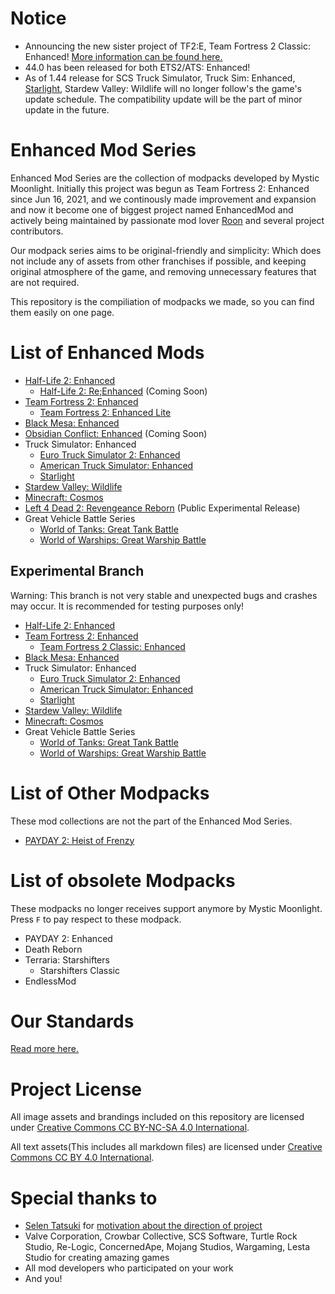 # Notice
* Announcing the new sister project of TF2:E, Team Fortress 2 Classic: Enhanced! [More information can be found here.](https://github.com/MysticMoonlight/EnhancedMod/blob/main/tf2ce/experimental/README.md)
* 44.0 has been released for both ETS2/ATS: Enhanced!
* As of 1.44 release for SCS Truck Simulator, Truck Sim: Enhanced, [Starlight](https://github.com/MysticMoonlight/StarlightMod), Stardew Valley: Wildlife will no longer follow's the game's update schedule. The compatibility update will be the part of minor update in the future.

# Enhanced Mod Series
Enhanced Mod Series are the collection of modpacks developed by Mystic Moonlight. Initially this project was begun as Team Fortress 2: Enhanced since Jun 16, 2021, and we continously made improvement and expansion and now it become one of biggest project named EnhancedMod and actively being maintained by passionate mod lover [Roon](https://twitter.com/Roon_Moonlight) and several project contributors.

Our modpack series aims to be original-friendly and simplicity: Which does not include any of assets from other franchises if possible, and keeping original atmosphere of the game, and removing unnecessary features that are not required.

This repository is the compiliation of modpacks we made, so you can find them easily on one page.

# List of Enhanced Mods
* [Half-Life 2: Enhanced](https://github.com/MysticMoonlight/EnhancedMod/blob/main/hl2e/README.md)
   * [Half-Life 2: Re;Enhanced](https://github.com/MysticMoonlight/EnhancedMod/blob/main/hl2re/README.md) (Coming Soon)
* [Team Fortress 2: Enhanced](https://github.com/MysticMoonlight/EnhancedMod/blob/main/tf2e/README.md)
   * [Team Fortress 2: Enhanced Lite](https://github.com/MysticMoonlight/EnhancedMod/blob/main/tf2e/LITE.md)
* [Black Mesa: Enhanced](https://steamcommunity.com/sharedfiles/filedetails/?id=2603092378)
* [Obsidian Conflict: Enhanced](https://github.com/MysticMoonlight/EnhancedMod/blob/main/oce/README.md) (Coming Soon)
* Truck Simulator: Enhanced
   * [Euro Truck Simulator 2: Enhanced](https://steamcommunity.com/sharedfiles/filedetails/?id=2539528962)
   * [American Truck Simulator: Enhanced](https://steamcommunity.com/sharedfiles/filedetails/?id=2662863110)
   * [Starlight](https://github.com/MysticMoonlight/StarlightMap)
* [Stardew Valley: Wildlife](https://github.com/MysticMoonlight/EnhancedMod/blob/main/svwl/README.md)
* [Minecraft: Cosmos](https://github.com/MysticMoonlight/EnhancedMod/blob/main/cosmos/README.md) 
* [Left 4 Dead 2: Revengeance Reborn](https://steamcommunity.com/sharedfiles/filedetails/?id=2735145551) (Public Experimental Release)
* Great Vehicle Battle Series 
   * [World of Tanks: Great Tank Battle](https://github.com/MysticMoonlight/EnhancedMod/blob/main/wot/README.md)
   * [World of Warships: Great Warship Battle](https://github.com/MysticMoonlight/EnhancedMod/blob/main/wows/README.md)

## Experimental Branch
Warning: This branch is not very stable and unexpected bugs and crashes may occur. It is recommended for testing purposes only!

* [Half-Life 2: Enhanced](https://github.com/MysticMoonlight/EnhancedMod/blob/main/hl2e/experimental/README.md)
* [Team Fortress 2: Enhanced](https://github.com/MysticMoonlight/EnhancedMod/blob/main/tf2e/experimental/README.md)
  * [Team Fortress 2 Classic: Enhanced](https://github.com/MysticMoonlight/EnhancedMod/blob/main/tf2ce/experimental/README.md)
* [Black Mesa: Enhanced](https://steamcommunity.com/sharedfiles/filedetails/?id=2701486568)
* Truck Simulator: Enhanced
   * [Euro Truck Simulator 2: Enhanced](https://steamcommunity.com/sharedfiles/filedetails/?id=2697485771)
   * [American Truck Simulator: Enhanced](https://steamcommunity.com/sharedfiles/filedetails/?id=2697795824)
   * [Starlight](https://github.com/MysticMoonlight/StarlightMap)
* [Stardew Valley: Wildlife](https://github.com/MysticMoonlight/EnhancedMod/blob/main/svwl/experimental/README.md)
* [Minecraft: Cosmos](https://github.com/MysticMoonlight/EnhancedMod/blob/main/cosmos/experimental/README.md)
* Great Vehicle Battle Series 
   * [World of Tanks: Great Tank Battle](https://github.com/MysticMoonlight/EnhancedMod/blob/main/wot/experimental/README.md)
   * [World of Warships: Great Warship Battle](https://github.com/MysticMoonlight/EnhancedMod/blob/main/wows/experimental/README.md) 

# List of Other Modpacks
These mod collections are not the part of the Enhanced Mod Series.

* [PAYDAY 2: Heist of Frenzy](https://github.com/MysticMoonlight/PAYDAY2-HF)

# List of obsolete Modpacks
These modpacks no longer receives support anymore by Mystic Moonlight. Press `F` to pay respect to these modpack.

* PAYDAY 2: Enhanced
* Death Reborn
* Terraria: Starshifters
   * Starshifters Classic
* EndlessMod
   
# Our Standards
[Read more here.](https://github.com/MysticMoonlight/EnhancedMod/blob/main/STANDARD.md)

# Project License
All image assets and brandings included on this repository are licensed under [Creative Commons CC BY-NC-SA 4.0 International](https://creativecommons.org/licenses/by-nc-sa/4.0/).

All text assets(This includes all markdown files) are licensed under [Creative Commons CC BY 4.0 International](https://creativecommons.org/licenses/by/4.0/).

# Special thanks to
* [Selen Tatsuki](https://twitter.com/Selen_Tatsuki) for [motivation about the direction of project](https://twitter.com/Selen_Tatsuki/status/1453444303968038913)
* Valve Corporation, Crowbar Collective, SCS Software, Turtle Rock Studio, Re-Logic, ConcernedApe, Mojang Studios, Wargaming, Lesta Studio for creating amazing games
* All mod developers who participated on your work
* And you!
